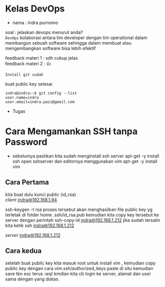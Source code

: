 
# Kelas DevOps

 * nama : indra purnomo

soal : jelaskan devops menurut anda?  
`DevOps` kolaborasi antara tim developer dengan tim operational dalam membangun sebuah software sehingga dalam membuat atau mengembangkan software bisa lebih efektif
 

feedback materi 1 : sdh cukup jelas  
feedback materi 2 : 👍

    Install git sudah

buat public key selesai

    indra@indra:~$ git config --list
    user.name=indra
    user.email=indra.pazz@gmail.com



* Tugas 

# Cara Mengamankan SSH tanpa Password
  * sebelumya pastikan kita sudah menginstall ssh server apt-get -y install ssh open sshserver dan editornya menggunakan vim apt-get -y install vim

 ## Cara Pertama  
kita buat dulu kunci public (id_rsa)  
*client* indra@192.168.1.94

ssh-keygen -t rsa proses tersebut akan menghasilkan file public key yg terletak di folder home .ssh/id_rsa.pub
 kemudian kita copy key tersebut ke server dengan perintah ssh-copy-id indra@192.168.1.212 jika sudah tersalin kita ketik ssh indra@192.168.1.212
 
*server* indra@192.168.1.212 

 ## Cara kedua 
setelah buat public key kita masuk root untuk install vim , kemudian copy public key dengan cara vim.ssh/authorized_keys paste di situ kemudian save tkn esc terus :wq! kmdian kita cb login ke server, alamat dan user sama dengan yang diatas.
